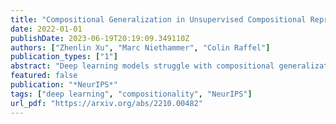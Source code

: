 ```yaml
---
title: "Compositional Generalization in Unsupervised Compositional Representation Learning: A Study on Disentanglement and Emergent Language"
date: 2022-01-01
publishDate: 2023-06-19T20:19:09.349110Z
authors: ["Zhenlin Xu", "Marc Niethammer", "Colin Raffel"]
publication_types: ["1"]
abstract: "Deep learning models struggle with compositional generalization, i.e. the ability to recognize or generate novel combinations of observed elementary concepts. In hopes of enabling compositional generalization, various unsupervised learning algorithms have been proposed with inductive biases that aim to induce compositional structure in learned representations (e.g. disentangled representation and emergent language learning). In this work, we evaluate these unsupervised learning algorithms in terms of how well they enable compositional generalization. Specifically, our evaluation protocol focuses on whether or not it is easy to train a simple model on top of the learned representation that generalizes to new combinations of compositional factors. We systematically study three unsupervised representation learning algorithms - β-VAE, β-TCVAE, and emergent language (EL) autoencoders - on two datasets that allow directly testing compositional generalization. We find that directly using the bottleneck representation with simple models and few labels may lead to worse generalization than using representations from layers before or after the learned representation itself. In addition, we find that the previously proposed metrics for evaluating the levels of compositionality are not correlated with actual compositional generalization in our framework. Surprisingly, we find that increasing pressure to produce a disentangled representation produces representations with worse generalization, while representations from EL models show strong compositional generalization. Taken together, our results shed new light on the compositional generalization behavior of different unsupervised learning algorithms with a new setting to rigorously test this behavior, and suggest the potential benefits of delevoping EL learning algorithms for more generalizable representations."
featured: false
publication: "*NeurIPS*"
tags: ["deep learning", "compositionality", "NeurIPS"]
url_pdf: "https://arxiv.org/abs/2210.00482"
---
```



